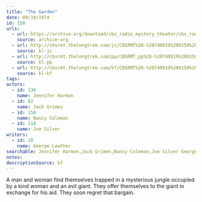 ```yaml
---
title: "The Garden"
date: 09/19/1974
id: 150
urls: 
  - url: https://archive.org/download/cbs_radio_mystery_theater/cbs_radio_mystery_theater-0101-0150.zip/cbs_radio_mystery_theater-0101-0150%2Fcbsrmt_0150_the_garden.mp3
    source: archive-org
  - url: http://cbsrmt.thelongtrek.com/jc/CBSRMT%20-%20740919%200150%20The%20Garden%20vbr%20-outro%20bm_jc.mp3
    source: kl-jc
  - url: http://cbsrmt.thelongtrek.com/pp/CBSRMT_pp%20-%20740919%200150%20The%20Garden.mp3
    source: kl-pp
  - url: http://cbsrmt.thelongtrek.com/kf/CBSRMT%20-%20740919%200150%20The%20Garden_kf.mp3
    source: kl-kf
tags: 
actors:  
  - id: 136
    name: Jennifer Harmon  
  - id: 82
    name: Jack Grimes  
  - id: 158
    name: Nancy Coleman  
  - id: 118
    name: Joe Silver
writers:  
  - id: 28
    name: George Lowther
searchable: Jennifer Harmon,Jack Grimes,Nancy Coleman,Joe Silver George Lowther
notes: 
descriptionSource: kf
---
```

A man and woman find themselves trapped in a mysterious jungle occupied by a kind woman and an evil giant. They offer themselves to the giant in exchange for his aid. They soon regret that bargain.
